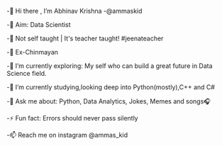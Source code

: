 -👋 Hi there , I’m Abhinav Krishna -@ammaskid

-👀 Aim: Data Scientist

-🤍 Not self taught | It's teacher taught! #jeenateacher

-🎀 Ex-Chinmayan

-🌱 I’m currently exploring: My self who can build a great future in Data Science field.

-🔭 I’m currently studying,looking deep into Python(mostly),C++ and C#

-💬 Ask me about: Python, Data Analytics, Jokes, Memes and songs🎧

-⚡ Fun fact: Errors should never pass silently

-📫 Reach me on instagram @ammas_kid

<!---
ammaskid/ammaskid is a ✨ special ✨ repository because its `README.md` (this file) appears on your GitHub profile.
You can click the Preview link to take a look at your changes.
--->

